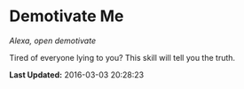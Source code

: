 # Demotivate Me
*Alexa, open demotivate*

Tired of everyone lying to you? This skill will tell you the truth.

**Last Updated:** 2016-03-03 20:28:23